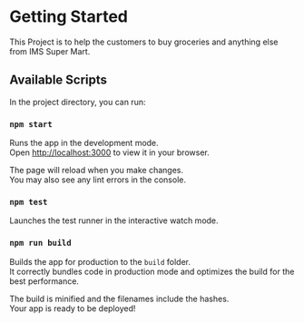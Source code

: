 # Getting Started

This Project is to help the customers to buy groceries and anything else from
IMS Super Mart.

## Available Scripts

In the project directory, you can run:

### `npm start`

Runs the app in the development mode.\
Open [http://localhost:3000](http://localhost:3000) to view it in your browser.

The page will reload when you make changes.\
You may also see any lint errors in the console.

### `npm test`

Launches the test runner in the interactive watch mode.

### `npm run build`

Builds the app for production to the `build` folder.\
It correctly bundles code in production mode and optimizes the build for the best
performance.

The build is minified and the filenames include the hashes.\
Your app is ready to be deployed!
